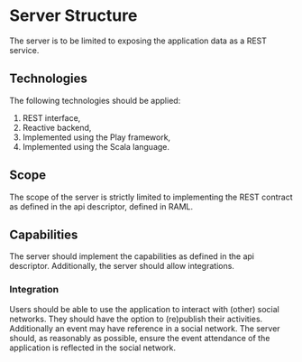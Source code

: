 # Server Structure

The server is to be limited to exposing the application data as a REST service.

## Technologies
The following technologies should be applied:
1. REST interface,
2. Reactive backend,
3. Implemented using the Play framework,
4. Implemented using the Scala language.

## Scope
The scope of the server is strictly limited to implementing the REST contract 
as defined in the api descriptor, defined in RAML.

## Capabilities
The server should implement the capabilities as defined in the api descriptor.
Additionally, the server should allow integrations.

### Integration
Users should be able to use the application to interact with (other) social 
networks. They should have the option to (re)publish their activities. 
Additionally an event may have reference in a social network. The server 
should, as reasonably as possible, ensure the event attendance of the 
application is reflected in the social network.